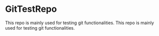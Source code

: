 # GitTestRepo
This repo is mainly used for testing git functionalities.
This repo is mainly used for testing git functionalities.
